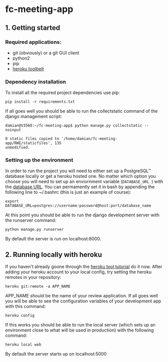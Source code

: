 # fc-meeting-app

## 1. Getting started
### Required applications:
- git (obviously) or a git GUI client
- python2
- pip
- [heroku toolbelt](https://devcenter.heroku.com/articles/heroku-command-line)

### Dependency installation
To install all the required project dependencies use pip:
```
pip install -r requirements.txt
```
If all goes well you should be able to run the collectstatic command of the django management script:
```
damian@V3560:~/fc-meeting-app$ python manage.py collectstatic --noinput

0 static files copied to '/home/damian/fc-meeting-app/RWE/staticfiles', 135
unmodified.
```

### Setting up the environment
In order to run the project you will need to either set up a PostgreSQL™ database  locally or get a heroku hosted one. No matter which option you choose you will need to set up an enviornment variable (``` DATABASE_URL  ```) with the [database URL](https://github.com/kennethreitz/dj-database-url). You can permamently set it in bash by appending the following line to ~/.bashrc (this is just an example of course):
```
export DATABASE_URL=postgres://username:password@host:port/database_name
```
At this point you should be able to run the django development server with the runserver command:
```
python manage.py runserver
```

By default the server is run on localhost:8000.

## 2. Running locally with heroku
If you haven't already goone through the [heroku tool tutorial](https://devcenter.heroku.com/articles/heroku-command-line) do it now. After adding your heroku account to your local config, try setting the heroku remotes in your repository:
```
heroku git:remote -a APP_NAME
```
APP_NAME should be the name of your review application.
If all goes well you will be able to see the configuration variables of your development app with this command:
```
heroku config
```
If this works you should be able to run the local server (which sets up an environment close to what will be used in production) with the following command:
```
heroku local web
```
By default the server starts up on localhost:5000
